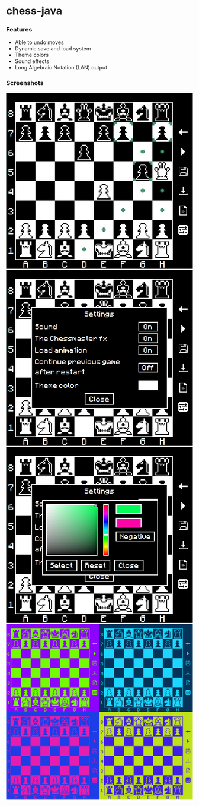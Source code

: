 # chess-java
### Features
* Able to undo moves
* Dynamic save and load system
* Theme colors
* Sound effects
* Long Algebraic Notation (LAN) output
### Screenshots
![screenshot](screenshot-1.png "A screenshot of the game")
![screenshot](screenshot-3.png "A screenshot of the game")
![screenshot](screenshot-4.png "A screenshot of the game")
![screenshot](screenshot-5.png "A screenshot of the game")
